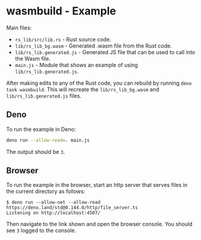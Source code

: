 # wasmbuild - Example

Main files:

- `rs_lib/src/lib.rs` - Rust source code.
- `lib/rs_lib_bg.wasm` - Generated .wasm file from the Rust code.
- `lib/rs_lib.generated.js` - Generated JS file that can be used to call into
  the Wasm file.
- `main.js` - Module that shows an example of using `lib/rs_lib.generated.js`.

After making edits to any of the Rust code, you can rebuild by running
`deno task wasmbuild`. This will recreate the `lib/rs_lib_bg.wasm` and
`lib/rs_lib.generated.js` files.

## Deno

To run the example in Deno:

```sh
deno run --allow-read=. main.js
```

The output should be `3`.

## Browser

To run the example in the browser, start an http server that serves files in the
current directory as follows:

```shellsession
$ deno run --allow-net --allow-read https://deno.land/std@0.144.0/http/file_server.ts
Listening on http://localhost:4507/
```

Then navigate to the link shown and open the browser console. You should see `3`
logged to the console.
